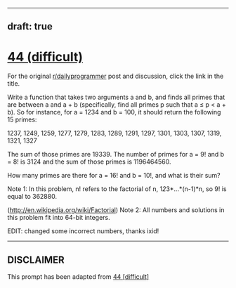 ---
draft: true
----

# [44 (difficult)](https://www.reddit.com/r/dailyprogrammer/comments/srp5q/4252012_challenge_44_difficult/)

For the original [r/dailyprogrammer](https://www.reddit.com/r/dailyprogrammer/) post and discussion, click the link in the title.

Write a function that takes two arguments a and b, and finds all primes that are between a and a + b (specifically, find all primes p such that a ≤ p < a + b). So for instance, for a = 1234 and b = 100, it should return the following 15 primes:

1237, 1249, 1259, 1277, 1279, 1283, 1289, 1291, 1297, 1301, 1303, 1307, 1319, 1321, 1327

The sum of those primes are 19339. The number of primes for a = 9! and b = 8! is 3124 and the sum of those primes is 1196464560.

How many primes are there for a = 16! and b = 10!, and what is their sum?

Note 1: In this problem, n! refers to the factorial of n, 1*2*3*...*(n-1)*n, so 9! is equal to 362880. 

(http://en.wikipedia.org/wiki/Factorial)
Note 2: All numbers and solutions in this problem fit into 64-bit integers.

EDIT: changed some incorrect numbers, thanks ixid!


----
## **DISCLAIMER**
This prompt has been adapted from [44 [difficult]](https://www.reddit.com/r/dailyprogrammer/comments/srp5q/4252012_challenge_44_difficult/
)
